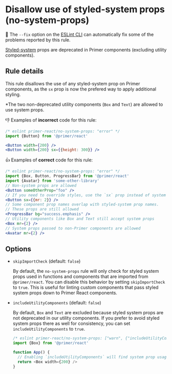 # Disallow use of styled-system props (no-system-props)

🔧 The `--fix` option on the [ESLint CLI](https://eslint.org/docs/user-guide/command-line-interface#fixing-problems) can automatically fix some of the problems reported by this rule.

[Styled-system](https://styled-system.com/table) props are deprecated in Primer components (excluding utility components).

## Rule details

This rule disallows the use of any styled-system prop on Primer components, as the `sx` prop is now the prefered way to apply additional styling.

\*The two non-deprecated utility components (`Box` and `Text`) are allowed to use system props.

👎 Examples of **incorrect** code for this rule:

```jsx
/* eslint primer-react/no-system-props: "error" */
import {Button} from '@primer/react'

<Button width={200} />
<Button width={200} sx={{height: 300}} />
```

👍 Examples of **correct** code for this rule:

```jsx
/* eslint primer-react/no-system-props: "error" */
import {Box, Button, ProgressBar} from '@primer/react'
import {Avatar} from 'some-other-library'
// Non-system props are allowed
<Button someOtherProp="foo" />
// If you need to override styles, use the `sx` prop instead of system props
<Button sx={{mr: 2}} />
// Some component prop names overlap with styled-system prop names.
// These props are still allowed
<ProgressBar bg="success.emphasis" />
// Utility components like Box and Text still accept system props
<Box mr={2} />
// System props passed to non-Primer components are allowed
<Avatar mr={2} />
```

## Options

- `skipImportCheck` (default: `false`)

  By default, the `no-system-props` rule will only check for styled system props used in functions and components that are imported from `@primer/react`. You can disable this behavior by setting `skipImportCheck` to `true`. This is useful for linting custom components that pass styled system props down to Primer React components.

- `includeUtilityComponents` (default: `false`)

  By default, `Box` and `Text` are excluded because styled system props are not deprecated in our utility components. If you prefer to avoid styled system props there as well for consistency, you can set `includeUtilityComponents` to `true`.

  ```js
  /* eslint primer-react/no-system-props: ["warn", {"includeUtilityComponents": true}] */
  import {Box} from '@primer/react'

  function App() {
    // Enabling `includeUtilityComponents` will find system prop usage on utility components like this:
    return <Box width={200} />
  }
  ```
